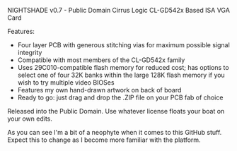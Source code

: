 NIGHTSHADE v0.7 - Public Domain Cirrus Logic CL-GD542x Based ISA VGA Card

Features:
- Four layer PCB with generous stitching vias for maximum possible signal integrity
- Compatible with most members of the CL-GD542x family
- Uses 29C010-compatible flash memory for reduced cost; has options to select one of four 32K banks within the large 128K flash memory if you wish to try multiple video BIOSes
- Features my own hand-drawn artwork on back of board
- Ready to go: just drag and drop the .ZIP file on your PCB fab of choice

Released into the Public Domain. Use whatever license floats your boat on your own edits.

As you can see I'm a bit of a neophyte when it comes to this GitHub stuff.
Expect this to change as I become more familiar with the platform.
